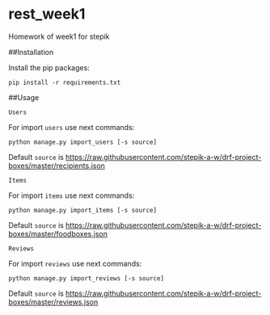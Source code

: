 # rest_week1

Homework of week1 for stepik


##Installation

Install the pip packages:

```pip install -r requirements.txt```

##Usage

`Users`

For import `users` use next commands:

```python manage.py import_users [-s source]```

Default `source` is https://raw.githubusercontent.com/stepik-a-w/drf-project-boxes/master/recipients.json

`Items`

For import `items` use next commands:

```python manage.py import_items [-s source]```

Default `source` is https://raw.githubusercontent.com/stepik-a-w/drf-project-boxes/master/foodboxes.json

`Reviews`

For import `reviews` use next commands:

```python manage.py import_reviews [-s source]```

Default `source` is https://raw.githubusercontent.com/stepik-a-w/drf-project-boxes/master/reviews.json